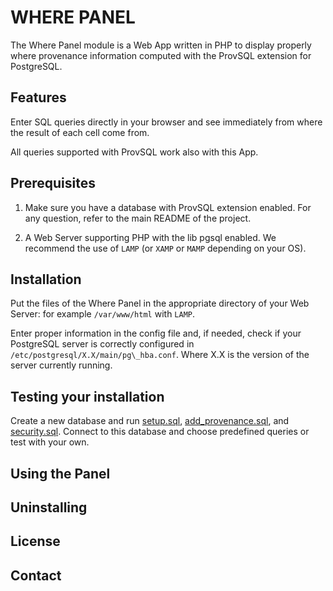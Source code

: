 # WHERE PANEL

The Where Panel module is a Web App written in PHP to display properly
where provenance information computed with the ProvSQL extension for 
PostgreSQL.

## Features

Enter SQL queries directly in your browser and see immediately from where 
the result of each cell come from.

All queries supported with ProvSQL work also with this App.

## Prerequisites

1. Make sure you have a database with ProvSQL extension enabled.
For any question, refer to the main README of the project.

2. A Web Server supporting PHP with the lib pgsql enabled.
We recommend the use of `LAMP` (or `XAMP` or `MAMP` depending on your OS).

## Installation

Put the files of the Where Panel in the appropriate directory of your Web 
Server: for example `/var/www/html` with `LAMP`. 

Enter proper information in the config file and, if needed, check if your 
PostgreSQL server is correctly configured in `/etc/postgresql/X.X/main/pg\_hba.conf`.
Where X.X is the version of the server currently running.

## Testing your installation

Create a new database and run [setup.sql](test/sql/setup.sql), [add\_provenance.sql](test/sql/add\_provenance.sql), and [security.sql](test/sql/security.sql).
Connect to this database and choose predefined queries or test with your own.

## Using the Panel

## Uninstalling

## License

## Contact
